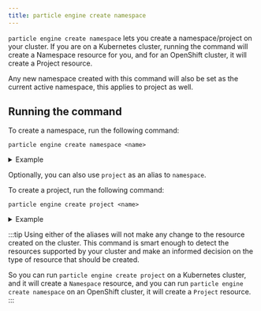 ```yaml
---
title: particle engine create namespace
---
```


`particle engine create namespace` lets you create a namespace/project on your cluster. If you are on a Kubernetes cluster, running the command will create a Namespace resource for you, and for an OpenShift cluster, it will create a Project resource.

Any new namespace created with this command will also be set as the current active namespace, this applies to project as well.

## Running the command
To create a namespace, run the following command:
```shell
particle engine create namespace <name>
```
<details>
<summary>Example</summary>

import CreateNamespace  from './docs-mdx/create-namespace/create_namespace.mdx';

<CreateNamespace />

</details>


Optionally, you can also use `project` as an alias to `namespace`.

To create a project, run the following command:
```shell
particle engine create project <name>
```
<details>
<summary>Example</summary>

import CreateProject from './docs-mdx/create-namespace/create_project.mdx';

<CreateProject />

</details>


:::tip
Using either of the aliases will not make any change to the resource created on the cluster. This command is smart enough to detect the resources supported by your cluster and make an informed decision on the type of resource that should be created.

So you can run `particle engine create project` on a Kubernetes cluster, and it will create a `Namespace` resource, and you can run `particle engine create namespace` on an OpenShift cluster, it will create a `Project` resource.
:::
